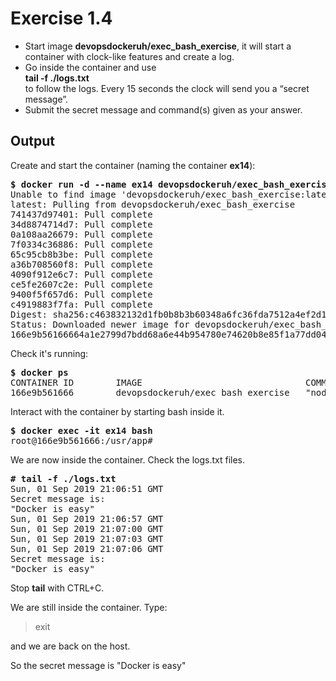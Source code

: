 # Exercise 1.4

* Start image **devopsdockeruh/exec_bash_exercise**, it will start a container with clock-like features and create a log.  
* Go inside the container and use  
  **tail -f ./logs.txt**  
  to follow the logs. Every 15 seconds the clock will send you a “secret message”.
* Submit the secret message and command(s) given as your answer.

## Output

Create and start the container (naming the container **ex14**):
<pre>
<b>$ docker run -d --name ex14 devopsdockeruh/exec_bash_exercise</b>
Unable to find image 'devopsdockeruh/exec_bash_exercise:latest' locally
latest: Pulling from devopsdockeruh/exec_bash_exercise
741437d97401: Pull complete
34d8874714d7: Pull complete
0a108aa26679: Pull complete
7f0334c36886: Pull complete
65c95cb8b3be: Pull complete
a36b708560f8: Pull complete
4090f912e6c7: Pull complete
ce5fe2607c2e: Pull complete
9400f5f657d6: Pull complete
c4919883f7fa: Pull complete
Digest: sha256:c463832132d1fb0b8b3b60348a6fc36fda7512a4ef2d1050e8bea7b6a6d7a2f3
Status: Downloaded newer image for devopsdockeruh/exec_bash_exercise:latest
166e9b56166664a1e2799d7bdd68a6e44b954780e74620b8e85f1a77dd04a56c
</pre>

Check it's running:
<pre>
<b>$ docker ps</b>
CONTAINER ID        IMAGE                               COMMAND             CREATED             STATUS              PORTS               NAMES
166e9b561666        devopsdockeruh/exec_bash_exercise   "node index"        8 minutes ago       Up 8 minutes                            ex14
</pre>

Interact with the container by starting bash inside it.
<pre>
<b>$ docker exec -it ex14 bash</b>
root@166e9b561666:/usr/app#
</pre>

We are now inside the container. Check the logs.txt files.
<pre>
<b># tail -f ./logs.txt</b>
Sun, 01 Sep 2019 21:06:51 GMT
Secret message is:
"Docker is easy"
Sun, 01 Sep 2019 21:06:57 GMT
Sun, 01 Sep 2019 21:07:00 GMT
Sun, 01 Sep 2019 21:07:03 GMT
Sun, 01 Sep 2019 21:07:06 GMT
Secret message is:
"Docker is easy"
</pre>

Stop **tail** with CTRL+C.

We are still inside the container. Type:

>  exit  

and we are back on the host.

So the secret message is "Docker is easy"
